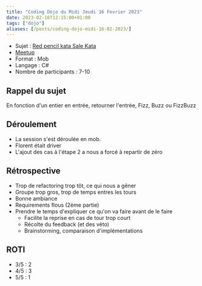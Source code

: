 ```yaml
---
title: "Coding Dojo du Midi Jeudi 16 Fevrier 2023"
date: 2023-02-16T12:15:00+01:00
tags: ["dojo"]
aliases: [/posts/coding-dojo-midi-16-02-2023/]
---
```


- Sujet : [Red pencil kata Sale Kata](https://github.com/ardalis/kata-catalog/blob/main/katas/Red%20Pencil%20Sale.md)
- [Meetup](https://codingdojo.org/kata/FizzBuzz/)
- Format : Mob
- Langage : C#
- Nombre de participants : 7-10

## Rappel du sujet

En fonction d'un entier en entrée, retourner l'entrée, Fizz, Buzz ou FizzBuzz

## Déroulement

* La session s'est déroulée en mob.
* Florent était driver
* L'ajout des cas à l'étape 2 a nous a forcé à repartir de zéro

## Rétrospective

* Trop de refactoring trop tôt, ce qui nous a gêner
* Groupe trop gros, trop de temps entres les tours
* Bonne ambiance
* Requirements flous (2ème partie)
* Prendre le temps d'expliquer ce qu'on va faire avant de le faire
  * Facilite la reprise en cas de tour trop court
  * Récolte du feedback (et des véto)
  * Brainstorming, comparaison d'implémentations

## ROTI

- 3/5 : 2
- 4/5 : 3
- 5/5 : 1
